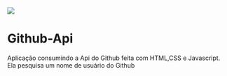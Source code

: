 <img src="https://img.shields.io/badge/author-Igor%20Santos-red">

# Github-Api
Aplicação consumindo a Api do Github feita com HTML,CSS e Javascript. Ela pesquisa um nome de usuário do Github
